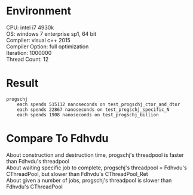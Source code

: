 # Environment
CPU: intel i7 4930k<br>
OS: windows 7 enterprise sp1, 64 bit<br>
Compiler: visual c++ 2015<br>
Compiler Option: full optimization<br>
Iteration: 1000000<br>
Thread Count: 12
# Result
	progschj
		each spends 515112 nanoseconds on test_progschj_ctor_and_dtor
		each spends 22867 nanoseconds on test_progschj_specific_N
		each spends 1908 nanoseconds on test_progschj_billion
# Compare To Fdhvdu
About construction and destruction time, progschj's threadpool is faster than Fdhvdu's threadpool<br>
About waiting specific job to complete, progschj's threadpool = Fdhvdu's CThreadPool, but slower than Fdhvdu's CThreadPool_Ret<br>
About given a number of jobs, progschj's threadpool is slower than Fdhvdu's CThreadPool
